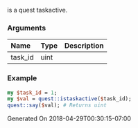 is a quest taskactive.
### Arguments
**Name**|**Type**|**Description**
:---|:---|:---
task_id|uint|

### Example

```perl
my $task_id = 1;
my $val = quest::istaskactive($task_id);
quest::say($val); # Returns uint
```


Generated On 2018-04-29T00:30:15-07:00